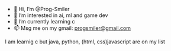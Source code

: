 - 👋 Hi, I’m @Prog-Smiler
- 👀 I’m interested in ai, ml and game dev
- 🌱 I’m currently learning c
- 📫 Msg me on my gmail: progsmiler@gmail.com

I am learnig c but java, python, (html, css)javascript are on my list
